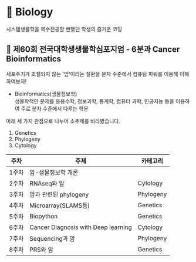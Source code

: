 # :cactus: Biology
시스템생물학을 복수전공할 뻔했던 학생의 즐거운 코딩

## :microscope: 제60회 전국대학생생물학심포지엄 - 6분과 Cancer Bioinformatics
세포주기가 조절되지 않는 '암'이라는 질환을 분자 수준에서 컴퓨팅 파워를 이용해 이해하여보자!

- Bioinformatics(생물정보학)    
생물학적인 문제를 응용수학, 정보과학, 통계학, 컴퓨터 과학, 인공지능 등을 이용하여 주로 분자 수준에서 다루는 학문

아래 세 가지 관점으로 나누어 소주제를 바라봤습니다.
1. Genetics
2. Phylogeny
3. Cytology  

|주차|주제|카테고리|
|----|------------------|---------|
|1주차|암-생물정보학 개론||
|2주차|RNAseq와 암|Cytology|
|3주차|암과 관련된 phylogeny|Phylogeny|
|4주차|Microarray(SLAMS등)|Genetics|
|5주차|Biopython|Genetics|
|6주차|Cancer Diagnosis with Deep learning|Cytology|
|7주차|Sequencing과 암|Phylogeny|
|8주차|PRS와 암|Genetics|
